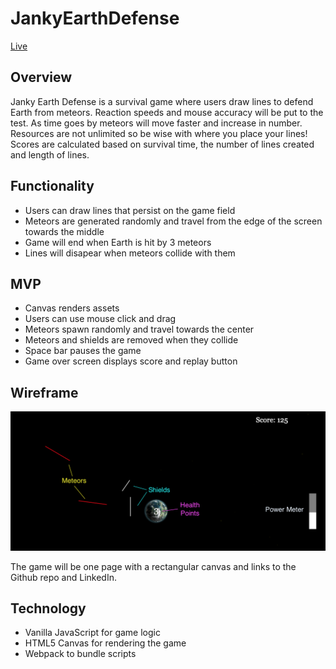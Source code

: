 # JankyEarthDefense

[Live](https://elvis-yuan.github.io/JankyEarthDefense/)

## Overview

Janky Earth Defense is a survival game where users draw lines to defend Earth from meteors.
Reaction speeds and mouse accuracy will be put to the test.
As time goes by meteors will move faster and increase in number.
Resources are not unlimited so be wise with where you place your lines!
Scores are calculated based on survival time, the number of lines created and length of lines.

## Functionality

- Users can draw lines that persist on the game field
- Meteors are generated randomly and travel from the edge of the screen towards the middle
- Game will end when Earth is hit by 3 meteors
- Lines will disapear when meteors collide with them

## MVP

- Canvas renders assets
- Users can use mouse click and drag
- Meteors spawn randomly and travel towards the center
- Meteors and shields are removed when they collide
- Space bar pauses the game
- Game over screen displays score and replay button

## Wireframe

![](https://github.com/elvis-yuan/JankyEarthDefense/blob/master/assets/tutorial.png)

The game will be one page with a rectangular canvas and links to the Github repo and LinkedIn.

## Technology

- Vanilla JavaScript for game logic
- HTML5 Canvas for rendering the game
- Webpack to bundle scripts
